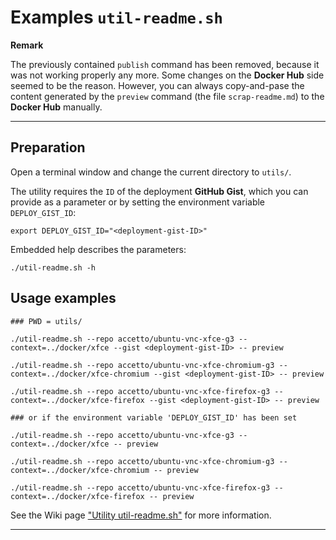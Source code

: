 # Examples `util-readme.sh`

**Remark**

The previously contained `publish` command has been removed, because it was not working properly any more. Some changes on the **Docker Hub** side seemed to be the reason.  However, you can always copy-and-pase the content generated by the `preview` command (the file `scrap-readme.md`) to the **Docker Hub** manually.

***

## Preparation

Open a terminal window and change the current directory to `utils/`.

The utility requires the `ID` of the deployment **GitHub Gist**, which you can provide as a parameter or by setting the environment variable `DEPLOY_GIST_ID`:

```shell
export DEPLOY_GIST_ID="<deployment-gist-ID>"
```

Embedded help describes the parameters:

```shell
./util-readme.sh -h
```

## Usage examples

```shell
### PWD = utils/

./util-readme.sh --repo accetto/ubuntu-vnc-xfce-g3 --context=../docker/xfce --gist <deployment-gist-ID> -- preview

./util-readme.sh --repo accetto/ubuntu-vnc-xfce-chromium-g3 --context=../docker/xfce-chromium --gist <deployment-gist-ID> -- preview

./util-readme.sh --repo accetto/ubuntu-vnc-xfce-firefox-g3 --context=../docker/xfce-firefox --gist <deployment-gist-ID> -- preview

### or if the environment variable 'DEPLOY_GIST_ID' has been set

./util-readme.sh --repo accetto/ubuntu-vnc-xfce-g3 --context=../docker/xfce -- preview

./util-readme.sh --repo accetto/ubuntu-vnc-xfce-chromium-g3 --context=../docker/xfce-chromium -- preview

./util-readme.sh --repo accetto/ubuntu-vnc-xfce-firefox-g3 --context=../docker/xfce-firefox -- preview
```

See the Wiki page ["Utility util-readme.sh"][this-wiki-utility-util-readme] for more information.

***

[this-wiki-utility-util-readme]: https://github.com/accetto/ubuntu-vnc-xfce-g3/wiki/Utility-util-readme
